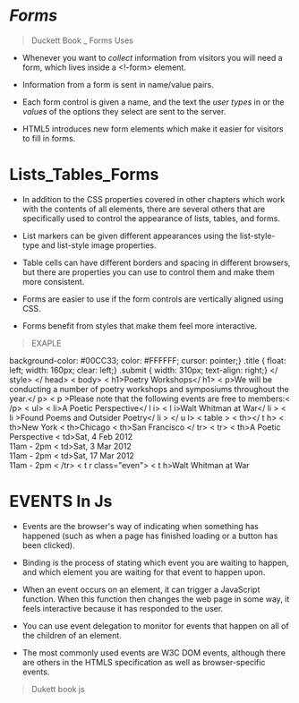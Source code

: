 # *Forms*
>Duckett Book _ Forms Uses

- Whenever you want to *collect* information from
  visitors you will need a form, which lives inside a
   <!-form> element.

- Information from a form is sent in name/value pairs.

- Each form control is given a name, and the text the
  *user types* in or the *values* of the options they select are sent to the server.

- HTML5 introduces new form elements which make it
easier for visitors to fill in forms.

# Lists_Tables_Forms
- In addition to the CSS properties covered in other chapters which work with the contents of all elements, there are several others that are specifically used to control the appearance of lists, tables, and forms.

- List markers can be given different appearances using the list-style-type and list-style image properties.

- Table cells can have different borders and spacing in different browsers, but there are properties you can use to control them and make them more consistent. 

- Forms are easier to use if the form controls are 
vertically aligned using CSS.

- Forms benefit from styles that make them feel more interactive.
>EXAPLE

background-color: #00CC33;
color: #FFFFFF;
cursor: pointer;}
.title {
float: left;
width: 160px;
clear: left;}
.submit {
width: 310px;
text-align: right;}
</ style>
</ head>
< body>
< h1>Poetry Workshops</ h1>
< p>We will be conducting a number of poetry workshops
and symposiums throughout the year.</ p>
< p >Please note that the following events are free to
members:< /p>
< ul>
< li>A Poetic Perspective</ l i>
< l i>Walt Whitman at War</ li >
< li >Found Poems and Outsider Poetry</ li >
</ u l>
< table > <tr class="head">
< th></ t h>
< th>New York</th>
< th>Chicago</th>
< th>San Francisco</th>
</ tr>
< tr>
< th>A Poetic Perspective</th>
< td>Sat, 4 Feb 2012<br />11am - 2pm</td>
< td>Sat, 3 Mar 2012<br />11am - 2pm</td>
< td>Sat, 17 Mar 2012<br />11am - 2pm</td>
<  /tr>
< t r class="even">
< t h>Walt Whitman at War</th>

# **EVENTS** In Js
- Events are the browser's way of indicating when
something has happened (such as when a page has
finished loading or a button has been clicked).

- Binding is the process of stating which event you are
waiting to happen, and which element you are waiting
for that event to happen upon.

- When an event occurs on an element, it can trigger a
JavaScript function. When this function then changes
the web page in some way, it feels interactive because
it has responded to the user.

- You can use event delegation to monitor for events
that happen on all of the children of an element.

- The most commonly used events are W3C DOM
events, although there are others in the HTMLS
specification as well as browser-specific events.

>Dukett book js